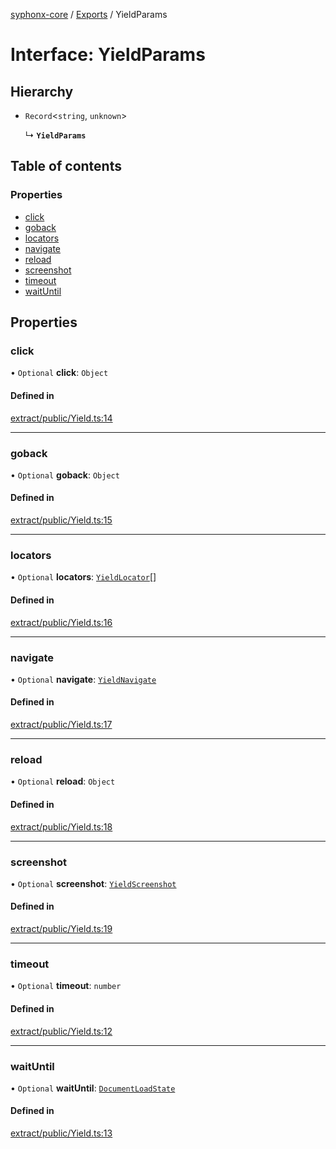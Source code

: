 [syphonx-core](../README.md) / [Exports](../modules.md) / YieldParams

# Interface: YieldParams

## Hierarchy

- `Record`<`string`, `unknown`\>

  ↳ **`YieldParams`**

## Table of contents

### Properties

- [click](YieldParams.md#click)
- [goback](YieldParams.md#goback)
- [locators](YieldParams.md#locators)
- [navigate](YieldParams.md#navigate)
- [reload](YieldParams.md#reload)
- [screenshot](YieldParams.md#screenshot)
- [timeout](YieldParams.md#timeout)
- [waitUntil](YieldParams.md#waituntil)

## Properties

### click

• `Optional` **click**: `Object`

#### Defined in

[extract/public/Yield.ts:14](https://github.com/dtempx/syphonx-core/blob/e4f4a4f/extract/public/Yield.ts#L14)

___

### goback

• `Optional` **goback**: `Object`

#### Defined in

[extract/public/Yield.ts:15](https://github.com/dtempx/syphonx-core/blob/e4f4a4f/extract/public/Yield.ts#L15)

___

### locators

• `Optional` **locators**: [`YieldLocator`](YieldLocator.md)[]

#### Defined in

[extract/public/Yield.ts:16](https://github.com/dtempx/syphonx-core/blob/e4f4a4f/extract/public/Yield.ts#L16)

___

### navigate

• `Optional` **navigate**: [`YieldNavigate`](YieldNavigate.md)

#### Defined in

[extract/public/Yield.ts:17](https://github.com/dtempx/syphonx-core/blob/e4f4a4f/extract/public/Yield.ts#L17)

___

### reload

• `Optional` **reload**: `Object`

#### Defined in

[extract/public/Yield.ts:18](https://github.com/dtempx/syphonx-core/blob/e4f4a4f/extract/public/Yield.ts#L18)

___

### screenshot

• `Optional` **screenshot**: [`YieldScreenshot`](YieldScreenshot.md)

#### Defined in

[extract/public/Yield.ts:19](https://github.com/dtempx/syphonx-core/blob/e4f4a4f/extract/public/Yield.ts#L19)

___

### timeout

• `Optional` **timeout**: `number`

#### Defined in

[extract/public/Yield.ts:12](https://github.com/dtempx/syphonx-core/blob/e4f4a4f/extract/public/Yield.ts#L12)

___

### waitUntil

• `Optional` **waitUntil**: [`DocumentLoadState`](../modules.md#documentloadstate)

#### Defined in

[extract/public/Yield.ts:13](https://github.com/dtempx/syphonx-core/blob/e4f4a4f/extract/public/Yield.ts#L13)
